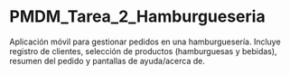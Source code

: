 # PMDM_Tarea_2_Hamburgueseria
Aplicación móvil para gestionar pedidos en una hamburguesería. Incluye registro de clientes, selección de productos (hamburguesas y bebidas), resumen del pedido y pantallas de ayuda/acerca de.

